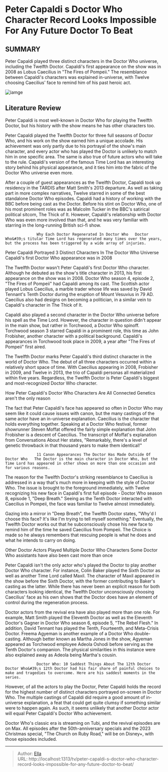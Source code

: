 # Peter Capaldi s Doctor Who Character Record Looks Impossible For Any Future Doctor To Beat


## SUMMARY 



  Peter Capaldi played three distinct characters in the Doctor Who universe, including the Twelfth Doctor.   Capaldi&#39;s first appearance on the show was in 2008 as Lobus Caecilius in &#34;The Fires of Pompeii.&#34;   The resemblance between Capaldi&#39;s characters was explained in-universe, with Twelve choosing Caecilius&#39; face to remind him of his past heroic act.  

![iamge](https://static1.srcdn.com/wordpress/wp-content/uploads/2024/01/untitled-design-44.jpg)

## Literature Review
Peter Capaldi is most well-known in Doctor Who for playing the Twelfth Doctor, but his history with the show means he has other characters too.




Peter Capaldi played the Twelfth Doctor for three full seasons of Doctor Who, and his work on the show earned him a unique accolade. His achievement was only partly due to his portrayal of the show&#39;s main character, and every actor who has played the Doctor is unlikely to match him in one specific area. The same is also true of future actors who will take to the rule. Capaldi&#39;s version of the famous Time Lord has an interesting story behind his physical appearance, and it ties him into the fabric of the Doctor Who universe even more.




After a couple of guest appearances as the Twelfth Doctor, Capaldi took up residency in the TARDIS after Matt Smith&#39;s 2013 departure. As well as taking part in more complex narratives, Twelve starred in some of the best standalone Doctor Who episodes. Capaldi had a history of working with the BBC before being cast as the Doctor. Before his stint on Doctor Who, one of his most prominent roles was as Malcolm Tucker in the BBC&#39;s satirical political sitcom, The Thick of It. However, Capaldi&#39;s relationship with Doctor Who was even more involved than that, and he was very familiar with starring in the long-running British sci-fi show.

                  Why Each Doctor Regenerated In Doctor Who   Doctor Who&#39;s titular Time Lord has regenerated many times over the years, but the process has been triggered by a wide array of injuries.    


 Peter Capaldi Portrayed 3 Distinct Characters In The Doctor Who Universe 
Capaldi&#39;s first Doctor Who appearance was in 2008
          




The Twelfth Doctor wasn&#39;t Peter Capaldi&#39;s first Doctor Who character. Although he debuted as the show&#39;s title character in 2013, his first appearance on the show was in 2008. Doctor Who season 4, episode 2, &#34;The Fires of Pompeii&#34; had Capaldi among its cast. The Scottish actor played Lobus Caecilius, a marble trader whose life was saved by David Tennant&#39;s Tenth Doctor during the eruption of Mount Vesuvius in 79 AD. Caecilius also had designs on becoming a politician, in a similar vein to Capaldi&#39;s character in The Thick of It.

Capaldi also played a second character in the Doctor Who universe before his spell as the Time Lord. However, the character in question didn&#39;t appear in the main show, but rather in Torchwood, a Doctor Who spinoff. Torchwood season 3 starred Capaldi in a prominent role, this time as John Frobisher, another character with a political background. Capaldi&#39;s appearances in Torchwood took place in 2009, a year after &#34;The Fires of Pompeii&#34; first aired.




The Twelfth Doctor marks Peter Capaldi&#39;s third distinct character in the world of Doctor Who. The debut of all three characters occurred within a relatively short space of time. With Caecilius appearing in 2008, Frobisher in 2009, and Twelve in 2013, the trio of Capaldi personas all materialized within five years. Regardless, the Twelfth Doctor is Peter Capaldi&#39;s biggest and most-recognized Doctor Who character.



 How Peter Capaldi&#39;s Doctor Who Characters Are All Connected 
Genetics aren&#39;t the only reason
         

The fact that Peter Capaldi&#39;s face has appeared so often in Doctor Who may seem like it could cause issues with canon, but the many castings of the same actor have an in-universe explanation. Caecilius is the character that holds everything together. Speaking at a Doctor Who festival, former showrunner Steven Moffat offered the fairly simple explanation that John Frobisher is a descent of Caecilius. The transcript of Moffat&#39;s explanation from Conversations About Her states, &#34;Remarkably, there&#39;s a level of genetic throwback in that thousand years to make them identical!&#34;




                  11 Canon Appearances The Doctor Has Made Outside Of Doctor Who   The Doctor is the main character in Doctor Who, but the Time Lord has appeared in other shows on more than one occasion and for various reasons.    

The reason for the Twelfth Doctor&#39;s striking resemblance to Caecilius is addressed in a way that&#39;s much more in keeping with the style of Doctor Who. The issue is brought to the foreground immediately, with Twelve recognizing his new face in Capaldi&#39;s first full episode - Doctor Who season 8, episode 1, &#34;Deep Breath.&#34; Seeing as the Tenth Doctor interacted with Caecilius in Pompeii, the face was familiar to Twelve almost immediately.

Gazing into a mirror in &#34;Deep Breath&#34;, the Twelfth Doctor states, &#34;Why&#39;d I choose this face? It&#39;s like I&#39;m trying to tell myself something.&#34; Eventually, the Twelfth Doctor works out that he subconsciously chose his new face to remind him of the time he saved Caecilius from Pompeii. The Choice is made so he always remembers that rescuing people is what he does and what he intends to carry on doing.






 Other Doctor Actors Played Multiple Doctor Who Characters 
Some Doctor Who assistants have also been cast more than once
          

Peter Capaldi isn&#39;t the only actor who&#39;s played the Doctor to play another Doctor Who character. For instance, Colin Baker played the Sixth Doctor as well as another Time Lord called Maxil. The character of Maxil appeared in the show before the Sixth Doctor, with the former contributing to Baker&#39;s casting as the latter. While there has never been an explicit reason for both characters looking identical, the Twelfth Doctor unconsciously choosing Caecilius&#39; face as his own shows that the Doctor does have an element of control during the regeneration process.

Doctor actors from the revival era have also played more than one role. For example, Matt Smith played the Eleventh Doctor as well as the Eleventh Doctor&#39;s Gagner in Doctor Who season 6, episode 5, &#34;The Rebel Flesh.&#34; In addition, David Tennant has played the Tenth, Fourteenth, and Meta-Crisis Doctor. Freema Agyeman is another example of a Doctor Who double-casting. Although better known as Martha Jones in the show, Agyeman appeared as Torchwood employee Adeola Oshodi before serving as the Tenth Doctor&#39;s companion. The physical similarities in this instance were also explained away as Adeola being Martha&#39;s cousin.




                  Doctor Who: 10 Saddest Things About The 12th Doctor   Doctor Who&#39;s 12th Doctor had his fair share of painful choices to make and tragedies to overcome. Here are his saddest moments in the series.    

However, of all the actors to play the Doctor, Peter Capaldi holds the record for the highest number of distinct characters portrayed on-screen in Doctor Who. The multiple castings of Capaldi did require a good amount of in-universe explanation, a feat that could get quite clumsy if something similar were to happen again. As such, it seems unlikely that another Doctor actor will equal Peter Capaldi&#39;s Doctor Who achievement.



Doctor Who&#39;s classic era is streaming on Tubi, and the revival episodes are on Max. All episodes after the 50th-anniversary specials and the 2023 Christmas special, &#34;The Church on Ruby Road,&#34; will be on Disney&#43;, with those episodes included.






---

> Author: [Ella](https://instagram.hk.cn/)  
> URL: http://localhost:1313/tv/peter-capaldi-s-doctor-who-character-record-looks-impossible-for-any-future-doctor-to-beat/  

